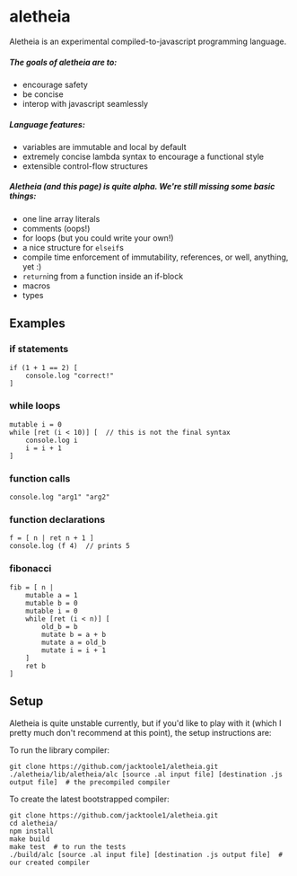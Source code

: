 aletheia
========

Aletheia is an experimental compiled-to-javascript programming language.

##### The goals of aletheia are to:
 * encourage safety
 * be concise
 * interop with javascript seamlessly

##### Language features:
 * variables are immutable and local by default
 * extremely concise lambda syntax to encourage a functional style
 * extensible control-flow structures

##### Aletheia (and this page) is quite alpha. We're still missing some basic things:
 * one line array literals
 * comments (oops!)
 * for loops (but you could write your own!)
 * a nice structure for `elseif`s
 * compile time enforcement of immutability, references, or well, anything, yet :)
 * `return`ing from a function inside an if-block
 * macros
 * types

## Examples
### if statements

    if (1 + 1 == 2) [
        console.log "correct!"
    ]
    
### while loops

    mutable i = 0
    while [ret (i < 10)] [  // this is not the final syntax
        console.log i
        i = i + 1
    ]

### function calls

    console.log "arg1" "arg2"

### function declarations

    f = [ n | ret n + 1 ]
    console.log (f 4)  // prints 5

### fibonacci

    fib = [ n |
        mutable a = 1
        mutable b = 0
        mutable i = 0
        while [ret (i < n)] [
            old_b = b
            mutate b = a + b
            mutate a = old_b
            mutate i = i + 1
        ]
        ret b
    ]
    
## Setup

Aletheia is quite unstable currently, but if you'd like to play with it (which I pretty much don't recommend at this point), the setup instructions are:

To run the library compiler:

    git clone https://github.com/jacktoole1/aletheia.git
    ./aletheia/lib/aletheia/alc [source .al input file] [destination .js output file]  # the precompiled compiler

To create the latest bootstrapped compiler:

    git clone https://github.com/jacktoole1/aletheia.git
    cd aletheia/
    npm install
    make build
    make test  # to run the tests
    ./build/alc [source .al input file] [destination .js output file]  # our created compiler
